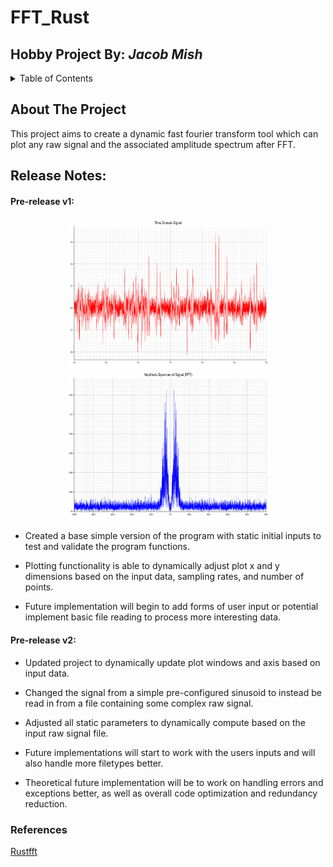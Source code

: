 # FFT_Rust
## Hobby Project By: *Jacob Mish*

<!-- TABLE OF CONTENTS -->
<details>
  <summary>Table of Contents</summary>
  <ol>
    <li>
      <a href="#about-the-project">About The Project</a>
    </li>
    <li>
      <a href="#release-notes">Release Notes</a>
      <ul>
        <li><a href="#pre-release-v1">Pre-v1</a></li>
      </ul>
    </li>
    <li>
      <a href="#references">References</a>
    </li>
    
    
  </ol>
</details>

## About The Project

This project aims to create a dynamic fast fourier transform tool which can plot any raw signal and the associated amplitude spectrum after FFT.


## Release Notes:

#### Pre-release v1:


<p align="center">
  <img width="320" height="240" src="https://github.com/Feromond/fft_rust/blob/master/output_figures/raw_signal.png?raw=true">
  <img width="320" height="240" src="https://github.com/Feromond/fft_rust/blob/master/output_figures/amplitude_spectrum.png?raw=true">
  
</p>


- Created a base simple version of the program with static initial inputs to test and validate the program functions. 
- Plotting functionality is able to dynamically adjust plot x and y dimensions based on the input data, sampling rates, and number of points.

- Future implementation will begin to add forms of user input or potential implement basic file reading to process more interesting data.

#### Pre-release v2:

- Updated project to dynamically update plot windows and axis based on input data.
- Changed the signal from a simple pre-configured sinusoid to instead be read in from a file containing some complex raw signal.
- Adjusted all static parameters to dynamically compute based on the input raw signal file.

- Future implementations will start to work with the users inputs and will also handle more filetypes better.
- Theoretical future implementation will be to work on handling errors and exceptions better, as well as overall code optimization and redundancy reduction.


### References

[Rustfft](https://docs.rs/rustfft/latest/rustfft/)

